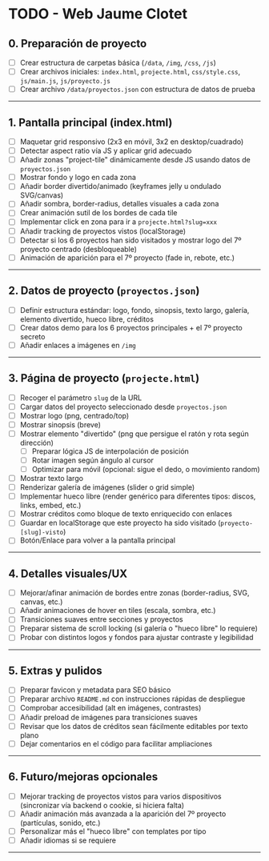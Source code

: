 # TODO - Web Jaume Clotet

## 0. Preparación de proyecto
- [ ] Crear estructura de carpetas básica (`/data`, `/img`, `/css`, `/js`)
- [ ] Crear archivos iniciales: `index.html`, `projecte.html`, `css/style.css`, `js/main.js`, `js/proyecto.js`
- [ ] Crear archivo `/data/proyectos.json` con estructura de datos de prueba

---

## 1. Pantalla principal (index.html)
- [ ] Maquetar grid responsivo (2x3 en móvil, 3x2 en desktop/cuadrado)
- [ ] Detectar aspect ratio vía JS y aplicar grid adecuado
- [ ] Añadir zonas "project-tile" dinámicamente desde JS usando datos de `proyectos.json`
- [ ] Mostrar fondo y logo en cada zona
- [ ] Añadir border divertido/animado (keyframes jelly u ondulado SVG/canvas)
- [ ] Añadir sombra, border-radius, detalles visuales a cada zona
- [ ] Crear animación sutil de los bordes de cada tile
- [ ] Implementar click en zona para ir a `projecte.html?slug=xxx`
- [ ] Añadir tracking de proyectos vistos (localStorage)
- [ ] Detectar si los 6 proyectos han sido visitados y mostrar logo del 7º proyecto centrado (desbloqueable)
- [ ] Animación de aparición para el 7º proyecto (fade in, rebote, etc.)

---

## 2. Datos de proyecto (`proyectos.json`)
- [ ] Definir estructura estándar: logo, fondo, sinopsis, texto largo, galería, elemento divertido, hueco libre, créditos
- [ ] Crear datos demo para los 6 proyectos principales + el 7º proyecto secreto
- [ ] Añadir enlaces a imágenes en `/img`

---

## 3. Página de proyecto (`projecte.html`)
- [ ] Recoger el parámetro `slug` de la URL
- [ ] Cargar datos del proyecto seleccionado desde `proyectos.json`
- [ ] Mostrar logo (png, centrado/top)
- [ ] Mostrar sinopsis (breve)
- [ ] Mostrar elemento "divertido" (png que persigue el ratón y rota según dirección)
    - [ ] Preparar lógica JS de interpolación de posición
    - [ ] Rotar imagen según ángulo al cursor
    - [ ] Optimizar para móvil (opcional: sigue el dedo, o movimiento random)
- [ ] Mostrar texto largo
- [ ] Renderizar galería de imágenes (slider o grid simple)
- [ ] Implementar hueco libre (render genérico para diferentes tipos: discos, links, embed, etc.)
- [ ] Mostrar créditos como bloque de texto enriquecido con enlaces
- [ ] Guardar en localStorage que este proyecto ha sido visitado (`proyecto-[slug]-visto`)
- [ ] Botón/Enlace para volver a la pantalla principal

---

## 4. Detalles visuales/UX
- [ ] Mejorar/afinar animación de bordes entre zonas (border-radius, SVG, canvas, etc.)
- [ ] Añadir animaciones de hover en tiles (escala, sombra, etc.)
- [ ] Transiciones suaves entre secciones y proyectos
- [ ] Preparar sistema de scroll locking (si galería o "hueco libre" lo requiere)
- [ ] Probar con distintos logos y fondos para ajustar contraste y legibilidad

---

## 5. Extras y pulidos
- [ ] Preparar favicon y metadata para SEO básico
- [ ] Preparar archivo `README.md` con instrucciones rápidas de despliegue
- [ ] Comprobar accesibilidad (alt en imágenes, contrastes)
- [ ] Añadir preload de imágenes para transiciones suaves
- [ ] Revisar que los datos de créditos sean fácilmente editables por texto plano
- [ ] Dejar comentarios en el código para facilitar ampliaciones

---

## 6. Futuro/mejoras opcionales
- [ ] Mejorar tracking de proyectos vistos para varios dispositivos (sincronizar vía backend o cookie, si hiciera falta)
- [ ] Añadir animación más avanzada a la aparición del 7º proyecto (partículas, sonido, etc.)
- [ ] Personalizar más el "hueco libre" con templates por tipo
- [ ] Añadir idiomas si se requiere

---

